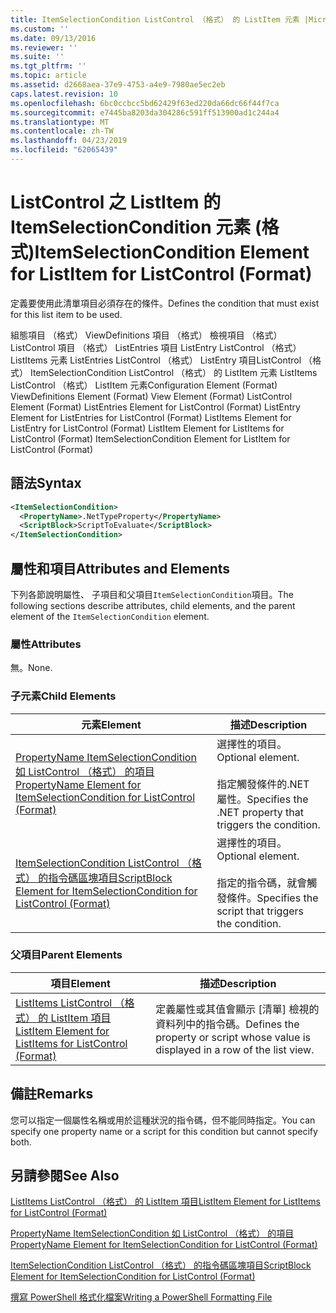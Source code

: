 ```yaml
---
title: ItemSelectionCondition ListControl （格式） 的 ListItem 元素 |Microsoft Docs
ms.custom: ''
ms.date: 09/13/2016
ms.reviewer: ''
ms.suite: ''
ms.tgt_pltfrm: ''
ms.topic: article
ms.assetid: d2668aea-37e9-4753-a4e9-7980ae5ec2eb
caps.latest.revision: 10
ms.openlocfilehash: 6bc0ccbcc5bd62429f63ed220da66dc66f44f7ca
ms.sourcegitcommit: e7445ba8203da304286c591ff513900ad1c244a4
ms.translationtype: MT
ms.contentlocale: zh-TW
ms.lasthandoff: 04/23/2019
ms.locfileid: "62065439"
---
```

# <a name="itemselectioncondition-element-for-listitem-for-listcontrol-format"></a><span data-ttu-id="b74d3-102">ListControl 之 ListItem 的 ItemSelectionCondition 元素 (格式)</span><span class="sxs-lookup"><span data-stu-id="b74d3-102">ItemSelectionCondition Element for ListItem for ListControl (Format)</span></span>

<span data-ttu-id="b74d3-103">定義要使用此清單項目必須存在的條件。</span><span class="sxs-lookup"><span data-stu-id="b74d3-103">Defines the condition that must exist for this list item to be used.</span></span>

<span data-ttu-id="b74d3-104">組態項目 （格式） ViewDefinitions 項目 （格式） 檢視項目 （格式） ListControl 項目 （格式） ListEntries 項目 ListEntry ListControl （格式） ListItems 元素 ListEntries ListControl （格式） ListEntry 項目ListControl （格式） ItemSelectionCondition ListControl （格式） 的 ListItem 元素 ListItems ListControl （格式） ListItem 元素</span><span class="sxs-lookup"><span data-stu-id="b74d3-104">Configuration Element (Format) ViewDefinitions Element (Format) View Element (Format) ListControl Element (Format) ListEntries Element for ListControl (Format) ListEntry Element for ListEntries for ListControl (Format) ListItems Element for ListEntry for ListControl (Format) ListItem Element for ListItems for ListControl (Format) ItemSelectionCondition Element for ListItem for ListControl (Format)</span></span>

## <a name="syntax"></a><span data-ttu-id="b74d3-105">語法</span><span class="sxs-lookup"><span data-stu-id="b74d3-105">Syntax</span></span>

```xml
<ItemSelectionCondition>
  <PropertyName>.NetTypeProperty</PropertyName>
  <ScriptBlock>ScriptToEvaluate</ScriptBlock>
</ItemSelectionCondition>
```

## <a name="attributes-and-elements"></a><span data-ttu-id="b74d3-106">屬性和項目</span><span class="sxs-lookup"><span data-stu-id="b74d3-106">Attributes and Elements</span></span>

<span data-ttu-id="b74d3-107">下列各節說明屬性、 子項目和父項目`ItemSelectionCondition`項目。</span><span class="sxs-lookup"><span data-stu-id="b74d3-107">The following sections describe attributes, child elements, and the parent element of the `ItemSelectionCondition` element.</span></span>

### <a name="attributes"></a><span data-ttu-id="b74d3-108">屬性</span><span class="sxs-lookup"><span data-stu-id="b74d3-108">Attributes</span></span>

<span data-ttu-id="b74d3-109">無。</span><span class="sxs-lookup"><span data-stu-id="b74d3-109">None.</span></span>

### <a name="child-elements"></a><span data-ttu-id="b74d3-110">子元素</span><span class="sxs-lookup"><span data-stu-id="b74d3-110">Child Elements</span></span>

|<span data-ttu-id="b74d3-111">元素</span><span class="sxs-lookup"><span data-stu-id="b74d3-111">Element</span></span>|<span data-ttu-id="b74d3-112">描述</span><span class="sxs-lookup"><span data-stu-id="b74d3-112">Description</span></span>|
|-------------|-----------------|
|[<span data-ttu-id="b74d3-113">PropertyName ItemSelectionCondition 如 ListControl （格式） 的項目</span><span class="sxs-lookup"><span data-stu-id="b74d3-113">PropertyName Element for ItemSelectionCondition for ListControl (Format)</span></span>](./propertyname-element-for-itemselectioncondition-for-listcontrol-format.md)|<span data-ttu-id="b74d3-114">選擇性的項目。</span><span class="sxs-lookup"><span data-stu-id="b74d3-114">Optional element.</span></span><br /><br /> <span data-ttu-id="b74d3-115">指定觸發條件的.NET 屬性。</span><span class="sxs-lookup"><span data-stu-id="b74d3-115">Specifies the .NET property that triggers the condition.</span></span>|
|[<span data-ttu-id="b74d3-116">ItemSelectionCondition ListControl （格式） 的指令碼區塊項目</span><span class="sxs-lookup"><span data-stu-id="b74d3-116">ScriptBlock Element for ItemSelectionCondition for ListControl (Format)</span></span>](./scriptblock-element-for-itemselectioncondition-for-listcontrol-format.md)|<span data-ttu-id="b74d3-117">選擇性的項目。</span><span class="sxs-lookup"><span data-stu-id="b74d3-117">Optional element.</span></span><br /><br /> <span data-ttu-id="b74d3-118">指定的指令碼，就會觸發條件。</span><span class="sxs-lookup"><span data-stu-id="b74d3-118">Specifies the script that triggers the condition.</span></span>|

### <a name="parent-elements"></a><span data-ttu-id="b74d3-119">父項目</span><span class="sxs-lookup"><span data-stu-id="b74d3-119">Parent Elements</span></span>

|<span data-ttu-id="b74d3-120">項目</span><span class="sxs-lookup"><span data-stu-id="b74d3-120">Element</span></span>|<span data-ttu-id="b74d3-121">描述</span><span class="sxs-lookup"><span data-stu-id="b74d3-121">Description</span></span>|
|-------------|-----------------|
|[<span data-ttu-id="b74d3-122">ListItems ListControl （格式） 的 ListItem 項目</span><span class="sxs-lookup"><span data-stu-id="b74d3-122">ListItem Element for ListItems for ListControl (Format)</span></span>](./listitem-element-for-listitems-for-listcontrol-format.md)|<span data-ttu-id="b74d3-123">定義屬性或其值會顯示 [清單] 檢視的資料列中的指令碼。</span><span class="sxs-lookup"><span data-stu-id="b74d3-123">Defines the property or script whose value is displayed in a row of the list view.</span></span>|

## <a name="remarks"></a><span data-ttu-id="b74d3-124">備註</span><span class="sxs-lookup"><span data-stu-id="b74d3-124">Remarks</span></span>

<span data-ttu-id="b74d3-125">您可以指定一個屬性名稱或用於這種狀況的指令碼，但不能同時指定。</span><span class="sxs-lookup"><span data-stu-id="b74d3-125">You can specify one property name or a script for this condition but cannot specify both.</span></span>

## <a name="see-also"></a><span data-ttu-id="b74d3-126">另請參閱</span><span class="sxs-lookup"><span data-stu-id="b74d3-126">See Also</span></span>

[<span data-ttu-id="b74d3-127">ListItems ListControl （格式） 的 ListItem 項目</span><span class="sxs-lookup"><span data-stu-id="b74d3-127">ListItem Element for ListItems for ListControl (Format)</span></span>](./listitem-element-for-listitems-for-listcontrol-format.md)

[<span data-ttu-id="b74d3-128">PropertyName ItemSelectionCondition 如 ListControl （格式） 的項目</span><span class="sxs-lookup"><span data-stu-id="b74d3-128">PropertyName Element for ItemSelectionCondition for ListControl (Format)</span></span>](./propertyname-element-for-itemselectioncondition-for-listcontrol-format.md)

[<span data-ttu-id="b74d3-129">ItemSelectionCondition ListControl （格式） 的指令碼區塊項目</span><span class="sxs-lookup"><span data-stu-id="b74d3-129">ScriptBlock Element for ItemSelectionCondition for ListControl (Format)</span></span>](./scriptblock-element-for-itemselectioncondition-for-listcontrol-format.md)

[<span data-ttu-id="b74d3-130">撰寫 PowerShell 格式化檔案</span><span class="sxs-lookup"><span data-stu-id="b74d3-130">Writing a PowerShell Formatting File</span></span>](./writing-a-powershell-formatting-file.md)
